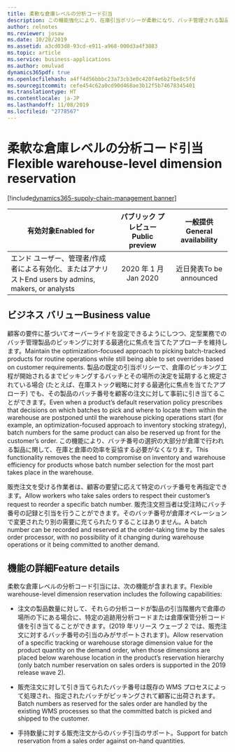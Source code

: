 ```yaml
---
title: 柔軟な倉庫レベルの分析コード引当
description: この機能強化により、在庫引当ポリシーが柔軟になり、バッチ管理される製品を販売し WMS 対応オペレーションとしてロジスティクスを実行する企業は、製品に関連付けられた在庫引当階層で禁じられている ("batch-below" と呼ばれるタイプになっている) 場合でも、顧客からの特定のバッチの要求を販売注文に登録できます。
author: relnotes
ms.reviewer: josaw
ms.date: 10/28/2019
ms.assetid: a3cd03d8-93cd-e911-a968-000d3a4f3883
ms.topic: article
ms.service: business-applications
ms.author: omulvad
dynamics365pdf: true
ms.openlocfilehash: a4ff4d56bbbc23a73cb3e0c420f4e6b2fbe8c5fd
ms.sourcegitcommit: cefe454c62a0cd90d468ae3b12f5b74678345401
ms.translationtype: HT
ms.contentlocale: ja-JP
ms.lasthandoff: 11/08/2019
ms.locfileid: "2778567"
---
```

# <a name="flexible-warehouse-level-dimension-reservation"></a><span data-ttu-id="5e1ae-103">柔軟な倉庫レベルの分析コード引当</span><span class="sxs-lookup"><span data-stu-id="5e1ae-103">Flexible warehouse-level dimension reservation</span></span>
[!include[dynamics365-supply-chain-management banner](../includes/dynamics365-supply-chain-management.md)]

| <span data-ttu-id="5e1ae-104">有効対象</span><span class="sxs-lookup"><span data-stu-id="5e1ae-104">Enabled for</span></span>    |  <span data-ttu-id="5e1ae-105">パブリック プレビュー</span><span class="sxs-lookup"><span data-stu-id="5e1ae-105">Public preview</span></span> | <span data-ttu-id="5e1ae-106">一般提供</span><span class="sxs-lookup"><span data-stu-id="5e1ae-106">General availability</span></span> | 
| ---------- | :----------: |:----------: |
|<span data-ttu-id="5e1ae-107">エンド ユーザー、管理者/作成者による有効化、またはアナリスト</span><span class="sxs-lookup"><span data-stu-id="5e1ae-107">End users by admins, makers, or analysts</span></span>|<span data-ttu-id="5e1ae-108">2020 年 1 月</span><span class="sxs-lookup"><span data-stu-id="5e1ae-108">Jan 2020</span></span>| <span data-ttu-id="5e1ae-109">近日発表</span><span class="sxs-lookup"><span data-stu-id="5e1ae-109">To be announced</span></span>|


## <a name="business-value"></a><span data-ttu-id="5e1ae-110">ビジネス バリュー</span><span class="sxs-lookup"><span data-stu-id="5e1ae-110">Business value</span></span>
<!-- bv start -->
<span data-ttu-id="5e1ae-111">顧客の要件に基づいてオーバーライドを設定できるようにしつつ、定型業務でのバッチ管理製品のピッキングに対する最適化に焦点を当てたアプローチを維持します。</span><span class="sxs-lookup"><span data-stu-id="5e1ae-111">Maintain the optimization-focused approach to picking batch-tracked products for routine operations while still being able to set overrides based on customer requirements.</span></span> <span data-ttu-id="5e1ae-112">製品の既定の引当ポリシーで、倉庫のピッキング工程が開始されるまでピッキングするバッチとその場所の決定を延期すると規定されている場合 (たとえば、在庫ストック戦略に対する最適化に焦点を当てたアプローチ) でも、その製品のバッチ番号を顧客の注文に対して事前に引き当てることができます。</span><span class="sxs-lookup"><span data-stu-id="5e1ae-112">Even when a product’s default reservation policy prescribes that decisions on which batches to pick and where to locate them within the warehouse are postponed until the warehouse picking operations start (for example, an optimization-focused approach to inventory stocking strategy), batch numbers for the same product can also be reserved up front for the customer’s order.</span></span> <span data-ttu-id="5e1ae-113">この機能により、バッチ番号の選択の大部分が倉庫で行われる製品に関して、在庫と倉庫の効率を妥協する必要がなくなります。</span><span class="sxs-lookup"><span data-stu-id="5e1ae-113">This functionality removes the need to compromise on inventory and warehouse efficiency for products whose batch number selection for the most part takes place in the warehouse.</span></span>

<span data-ttu-id="5e1ae-114">販売注文を受ける作業者は、顧客の要望に応えて特定のバッチ番号を再指定できます。</span><span class="sxs-lookup"><span data-stu-id="5e1ae-114">Allow workers who take sales orders to respect their customer’s request to reorder a specific batch number.</span></span> <span data-ttu-id="5e1ae-115">販売注文担当者は受注時にバッチ番号の記録と引当を行うことができます。そのバッチ番号が倉庫オペレーションで変更されたり別の需要に充てられたりすることはありません。</span><span class="sxs-lookup"><span data-stu-id="5e1ae-115">A batch number can be recorded and reserved at the order-taking time by the sales order processor, with no possibility of it changing during warehouse operations or it being committed to another demand.</span></span>
<!-- bv end -->



## <a name="feature-details"></a><span data-ttu-id="5e1ae-116">機能の詳細</span><span class="sxs-lookup"><span data-stu-id="5e1ae-116">Feature details</span></span>
<!--feature detail start -->
<span data-ttu-id="5e1ae-117">柔軟な倉庫レベルの分析コード引当には、次の機能が含まれます。</span><span class="sxs-lookup"><span data-stu-id="5e1ae-117">Flexible warehouse-level dimension reservation includes the following capabilities:</span></span>

- <span data-ttu-id="5e1ae-118">注文の製品数量に対して、それらの分析コードが製品の引当階層内で倉庫の場所の下にある場合に、特定の追跡用分析コードまたは倉庫保管分析コード値を引き当てることができます。(2019 年リリース ウェーブ 2 では、販売注文に対するバッチ番号の引当のみがサポートされます)。</span><span class="sxs-lookup"><span data-stu-id="5e1ae-118">Allow reservation of a specific tracking or warehouse storage dimension value for the product quantity on the demand order, when those dimensions are placed below warehouse location in the product’s reservation hierarchy (only batch number reservation on sales orders is supported in the 2019 release wave 2).</span></span>

- <span data-ttu-id="5e1ae-119">販売注文に対して引き当てられたバッチ番号は既存の WMS プロセスによって処理され、指定されたバッチがピッキングされて顧客に出荷されます。</span><span class="sxs-lookup"><span data-stu-id="5e1ae-119">Batch numbers as reserved for the sales order are handled by the existing WMS processes so that the committed batch is picked and shipped to the customer.</span></span>

- <span data-ttu-id="5e1ae-120">手持数量に対する販売注文からのバッチ引当のサポート。</span><span class="sxs-lookup"><span data-stu-id="5e1ae-120">Support for batch reservation from a sales order against on-hand quantities.</span></span>
<!--feature detail end -->










